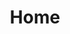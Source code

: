 ---
home: true
title: Home
heroImage: /images/hero.jpg
actions:
  - text: 进入
    link: /vue/
    type: primary
features:
  - title: 知识整理
    details: 前端知识点整理
  - title: Vue源码解析
    details: Vue原理、源码剖析
  - title: 算法
    details: 常见的算法
footer: MIT Licensed | Copyright © 2021-present chen-junyi
---